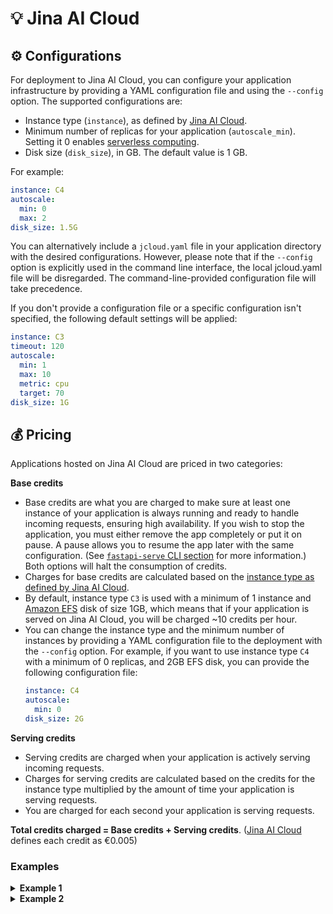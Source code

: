 # 💡 Jina AI Cloud

## ⚙️ Configurations

For deployment to Jina AI Cloud, you can configure your application infrastructure by providing a YAML configuration file and using the `--config` option. The supported configurations are:

  - Instance type (`instance`), as defined by [Jina AI Cloud](https://docs.jina.ai/concepts/jcloud/configuration/#cpu-tiers).
  - Minimum number of replicas for your application (`autoscale_min`). Setting it 0 enables [serverless computing](https://en.wikipedia.org/wiki/Serverless_computing).
  - Disk size (`disk_size`), in GB. The default value is 1 GB.

For example:

```yaml
instance: C4
autoscale:
  min: 0
  max: 2
disk_size: 1.5G
```

You can alternatively include a `jcloud.yaml` file in your application directory with the desired configurations. However, please note that if the `--config` option is explicitly used in the command line interface, the local jcloud.yaml file will be disregarded. The command-line-provided configuration file will take precedence.

If you don't provide a configuration file or a specific configuration isn't specified, the following default settings will be applied: 

```yaml
instance: C3
timeout: 120
autoscale:
  min: 1
  max: 10
  metric: cpu
  target: 70
disk_size: 1G
```

## 💰 Pricing

Applications hosted on Jina AI Cloud are priced in two categories:

**Base credits**

- Base credits are what you are charged to make sure at least one instance of your application is always running and ready to handle incoming requests, ensuring high availability. If you wish to stop the application, you must either remove the app completely or put it on pause. A pause allows you to resume the app later with the same configuration. (See [`fastapi-serve` CLI section](#-fastapi-serve-cli) for more information.) Both options will halt the consumption of credits.
- Charges for base credits are calculated based on the [instance type as defined by Jina AI Cloud](https://docs.jina.ai/concepts/jcloud/configuration/#cpu-tiers).
- By default, instance type `C3` is used with a minimum of 1 instance and [Amazon EFS](https://aws.amazon.com/efs/) disk of size 1GB, which means that if your application is served on Jina AI Cloud, you will be charged ~10 credits per hour.
- You can change the instance type and the minimum number of instances by providing a YAML configuration file to the deployment with the `--config` option. For example, if you want to use instance type `C4` with a minimum of 0 replicas, and 2GB EFS disk, you can provide the following configuration file:
  ```yaml
  instance: C4
  autoscale:
    min: 0
  disk_size: 2G
  ```

**Serving credits**

- Serving credits are charged when your application is actively serving incoming requests.
- Charges for serving credits are calculated based on the credits for the instance type multiplied by the amount of time your application is serving requests. 
- You are charged for each second your application is serving requests.


**Total credits charged = Base credits + Serving credits**. ([Jina AI Cloud](https://cloud.jina.ai/pricing) defines each credit as €0.005)

### Examples

<details>
<summary><b>Example 1</b></summary>

Consider an HTTP application that has served requests for `10` minutes in the last hour and uses a custom config:
```yaml
instance: C4
autoscale:
  min: 0
disk_size: 2G
```

Total credits per hour charged would be `3.33`. The calculation is as follows:
```
C4 instance has an hourly credit rate of 20.
EFS has hourly credit rate of 0.104 per GB.
Base credits = 0 + 2 * 0.104 = 0.208 (since `autoscale_min` is 0)
Serving credits = 20 * 10/60 = 3.33
Total credits per hour = 0.208 + 3.33 = 3.538
```

</details>


<details>
<summary><b>Example 2</b></summary>

Consider a WebSocket application that had active connections for 20 minutes in the last hour and uses the default configuration.
```yaml
instance: C3
autoscale:
  min: 1
disk_size: 1G
```

Total credits per hour charged would be `13.33`. The calculation is as follows:
```
C3 instance has an hourly credit rate of 10.
EFS has hourly credit rate of 0.104 per GB.
Base credits = 10 + 1 * 0.104 = 10.104 (since `autoscale_min` is 1)
Serving credits = 10 * 20/60 = 3.33
Total credits per hour = 10.104 + 3.33 = 13.434
```

</details>

